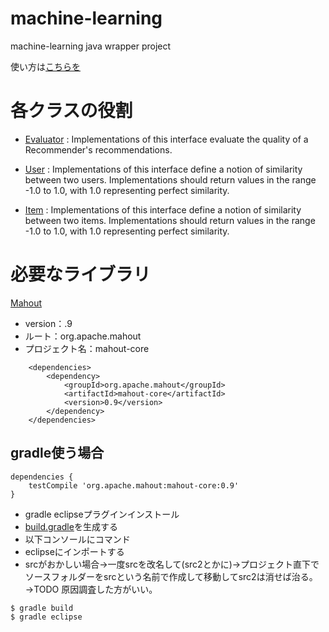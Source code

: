 machine-learning
================

machine-learning java wrapper project

使い方は[こちらを](https://github.com/pollseed/machine-learning/blob/master/jp/com/pollseed/wrapper/test/HotToUse.java)

# 各クラスの役割

* [Evaluator](https://github.com/pollseed/machine-learning/tree/master/jp/com/pollseed/wrapper/eval) : Implementations of this interface evaluate the quality of a Recommender's recommendations.

* [User](https://github.com/pollseed/machine-learning/tree/master/jp/com/pollseed/wrapper/user) : Implementations of this interface define a notion of similarity between two users. Implementations should return values in the range -1.0 to 1.0, with 1.0 representing perfect similarity.
* [Item](https://github.com/pollseed/machine-learning/tree/master/jp/com/pollseed/wrapper/item) : Implementations of this interface define a notion of similarity between two items. Implementations should return values in the range -1.0 to 1.0, with 1.0 representing perfect similarity.

# 必要なライブラリ

[Mahout](https://mahout.apache.org/)
* version：.9
* ルート：org.apache.mahout
* プロジェクト名：mahout-core

```
    <dependencies>
        <dependency>
            <groupId>org.apache.mahout</groupId>
            <artifactId>mahout-core</artifactId>
            <version>0.9</version>
        </dependency>
    </dependencies>
```    

## gradle使う場合

```
dependencies {
    testCompile 'org.apache.mahout:mahout-core:0.9'
}
```

* gradle eclipseプラグインインストール
* [build.gradle](https://github.com/pollseed/machine-learning/blob/master/build.gradle)を生成する
* 以下コンソールにコマンド
* eclipseにインポートする
* srcがおかしい場合→一度srcを改名して(src2とかに)→プロジェクト直下でソースフォルダーをsrcという名前で作成して移動してsrc2は消せば治る。→TODO 原因調査した方がいい。

```
$ gradle build
$ gradle eclipse
```